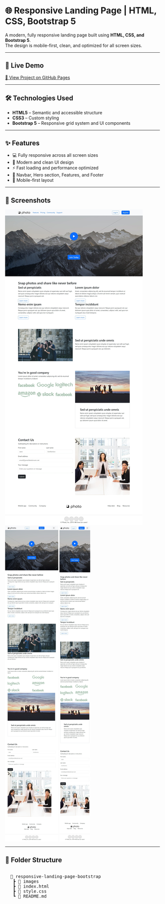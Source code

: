 # 🌐 Responsive Landing Page | HTML, CSS, Bootstrap 5

A modern, fully responsive landing page built using **HTML, CSS, and Bootstrap 5**.  
The design is mobile-first, clean, and optimized for all screen sizes.

---

## 🚀 Live Demo

[🔗 View Project on GitHub Pages](https://abdullahh74.github.io/Responsive-Landing-Page-HTML-CSS-Bootstrap/)

---

## 🛠️ Technologies Used

- **HTML5** – Semantic and accessible structure
- **CSS3** – Custom styling
- **Bootstrap 5** – Responsive grid system and UI components

---

## ✨ Features

- 💻 Fully responsive across all screen sizes
- 🎨 Modern and clean UI design
- ⚡ Fast loading and performance optimized
- 🧩 Navbar, Hero section, Features, and Footer
- 📱 Mobile-first layout

---

## 📸 Screenshots

![Desktop View](./image/ScreenShoot1.jpeg)
![Tablet View](./image/ScreenShoot2.jpeg)
![Mobile View](./image/ScreenShoot3.jpeg)

---

## 📂 Folder Structure

<pre>  
  📁 responsive-landing-page-bootstrap
   ┣ 📂 images 
   ┣ 📜 index.html 
   ┣ 📜 style.css 
   ┗ 📜 README.md 
</pre>





